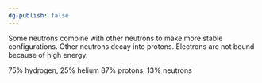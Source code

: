 ```yaml
---
dg-publish: false
---
```

Some neutrons combine with other neutrons to make more stable configurations.
Other neutrons decay into protons. 
Electrons are not bound because of high energy. 

75% hydrogen, 25% helium
87% protons, 13% neutrons
